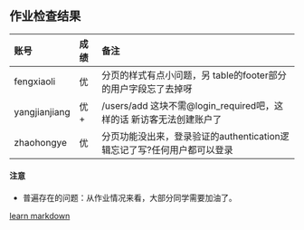 
## 作业检查结果
 
|账号           |成绩  |备注               |   
|:--------------| :--- |:----------------- |
|fengxiaoli     |优    |分页的样式有点小问题，另 table的footer部分的用户字段忘了去掉呀  |
|yangjianjiang  |优+   |/users/add 这块不需@login_required吧，这样的话 新访客无法创建账户了| 
|zhaohongye     |优    |分页功能没出来，登录验证的authentication逻辑忘记了写?任何用户都可以登录 | 
 
 
#### 注意
- 普遍存在的问题：从作业情况来看，大部分同学需要加油了。
 
 
[learn markdown](http://note.youdao.com/iyoudao/?p=2411&vendor=unsilent14)

